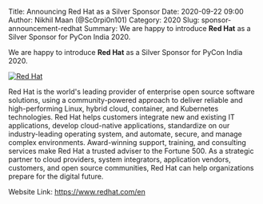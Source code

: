 Title: Announcing Red Hat as a Silver Sponsor
Date: 2020-09-22 09:00
Author: Nikhil Maan (@Sc0rpi0n101)
Category: 2020
Slug: sponsor-announcement-redhat
Summary: We are happy to introduce **Red Hat** as a Silver Sponsor for PyCon India 2020. 

We are happy to introduce **Red Hat** as a Silver Sponsor for PyCon India 2020.

[![Red Hat](https://in.pycon.org/2020/assets/images/sponsors/redhat.png)](https://www.redhat.com/en)

Red Hat is the world's leading provider of enterprise open source software solutions, using a community-powered approach to deliver reliable and high-performing Linux, hybrid cloud, container, and Kubernetes technologies. Red Hat helps customers integrate new and existing IT applications, develop cloud-native applications, standardize on our industry-leading operating system, and automate, secure, and manage complex environments. Award-winning support, training, and consulting services make Red Hat a trusted adviser to the Fortune 500. As a strategic partner to cloud providers, system integrators, application vendors, customers, and open source communities, Red Hat can help organizations prepare for the digital future.

Website Link: <https://www.redhat.com/en>